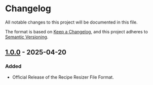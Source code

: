 # Changelog

All notable changes to this project will be documented in this file.

The format is based on [Keep a Changelog](https://keepachangelog.com/en/1.1.0/),
and this project adheres to [Semantic Versioning](https://semver.org/spec/v2.0.0.html).

## [1.0.0] - 2025-04-20

### Added

- Official Release of the Recipe Resizer File Format.

[1.0.0]: https://github.com/Night-Owl-Labs/Recipe-Resizer-File-Format/releases/tag/v1.0.0
